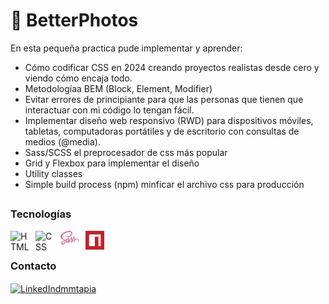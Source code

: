 # 👋 BetterPhotos

En esta pequeña practica pude implementar y aprender:

- Cómo codificar CSS en 2024 creando proyectos realistas desde cero y viendo cómo encaja todo.
- Metodologíaa BEM (Block, Element, Modifier)
- Evitar errores de principiante para que las personas que tienen que interactuar con mi código lo tengan fácil.
- Implementar diseño web responsivo (RWD) para dispositivos móviles, tabletas, computadoras portátiles y de escritorio con consultas de medios (@media).
- Sass/SCSS el preprocesador de css más popular
- Grid y Flexbox para implementar el diseño
- Utility classes
- Simple build process (npm) minficar el archivo css para producción

##

### Tecnologías
<a href="https://developer.mozilla.org/es/docs/Glossary/HTML5">
    <img align="left" alt="HTML" width="30px" style="padding-right:10px;" src="https://cdn.jsdelivr.net/gh/devicons/devicon/icons/html5/html5-plain.svg" />
</a>

<a href="https://developer.mozilla.org/es/docs/Web/CSS">
    <img align="left" alt="CSS" width="30px" style="padding-right:10px;" src="https://cdn.jsdelivr.net/gh/devicons/devicon/icons/css3/css3-plain.svg" />    
</a>

<a href="https://sass-lang.com/">
    <img align="left" alt="SASS" width="30px" style="padding-right:10px;" src="src/svg/sass.svg" />
</a>

<a href="https://www.npmjs.com/">
    <img align="left" alt="NPM" width="30px" style="padding-right:10px;" src="src/svg/npm.svg" /> 
</a>


<br />

##

### Contacto

<a href="https://www.linkedin.com/in/dmmtapia/" target="blank">
 <img align="center" src="https://encrypted-tbn0.gstatic.com/images?q=tbn:ANd9GcS2Wb7G67EcR44qT3KQLlLzI1Fna_L2lPXfTI1sx8_z2w&s" alt="LinkedIndmmtapia" height="28px" width="28px" />
</a>
